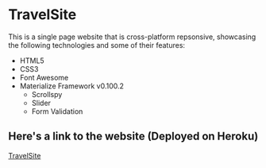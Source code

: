 # TravelSite
This is a single page website that is cross-platform repsonsive, showcasing the following technologies and some of their features:
  * HTML5
  * CSS3
  * Font Awesome
  * Materialize Framework v0.100.2
    * Scrollspy
    * Slider
    * Form Validation

## Here's a link to the website (Deployed on Heroku)
[TravelSite](https://my-travel-site1.herokuapp.com/index.html "TravelSite")
